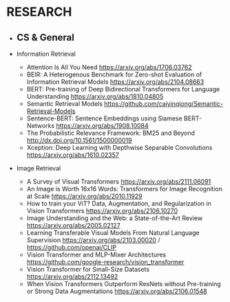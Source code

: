 # RESEARCH

- CS & General
    - 


- Information Retrieval
    - Attention Is All You Need https://arxiv.org/abs/1706.03762
    - BEIR: A Heterogenous Benchmark for Zero-shot Evaluation of Information Retrieval Models https://arxiv.org/abs/2104.08663
    - BERT: Pre-training of Deep Bidirectional Transformers for Language Understanding https://arxiv.org/abs/1810.04805
    - Semantic Retrieval Models https://github.com/caiyinqiong/Semantic-Retrieval-Models
    - Sentence-BERT: Sentence Embeddings using Siamese BERT-Networks https://arxiv.org/abs/1908.10084
    - The Probabilistic Relevance Framework: BM25 and Beyond http://dx.doi.org/10.1561/1500000019
    - Xception: Deep Learning with Depthwise Separable Convolutions https://arxiv.org/abs/1610.02357


- Image Retrieval
    - A Survey of Visual Transformers https://arxiv.org/abs/2111.06091
    - An Image is Worth 16x16 Words: Transformers for Image Recognition at Scale https://arxiv.org/abs/2010.11929
    - How to train your ViT? Data, Augmentation, and Regularization in Vision Transformers https://arxiv.org/abs/2106.10270
    - Image Understanding and the Web: a State-of-the-Art Review https://arxiv.org/abs/2005.02127
    - Learning Transferable Visual Models From Natural Language Supervision https://arxiv.org/abs/2103.00020 / https://github.com/openai/CLIP
    - Vision Transformer and MLP-Mixer Architectures https://github.com/google-research/vision_transformer
    - Vision Transformer for Small-Size Datasets https://arxiv.org/abs/2112.13492
    - When Vision Transformers Outperform ResNets without Pre-training or Strong Data Augmentations https://arxiv.org/abs/2106.01548

